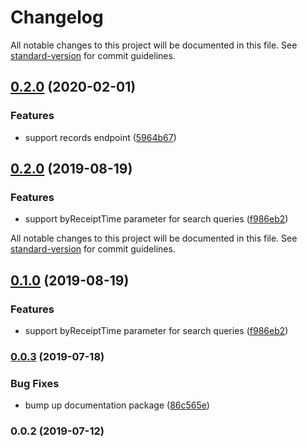 # Changelog

All notable changes to this project will be documented in this file. See [standard-version](https://github.com/conventional-changelog/standard-version) for commit guidelines.

## [0.2.0](https://github.com/moneytree/sumologic-client/compare/v0.1.0...v0.2.0) (2020-02-01)


### Features

* support records endpoint ([5964b67](https://github.com/moneytree/sumologic-client/commit/5964b67))



## [0.2.0](https://github.com/moneytree/sumologic-client/compare/v0.0.3...v0.2.0) (2019-08-19)


### Features

* support byReceiptTime parameter for search queries ([f986eb2](https://github.com/moneytree/sumologic-client/commit/f986eb2))

All notable changes to this project will be documented in this file. See [standard-version](https://github.com/conventional-changelog/standard-version) for commit guidelines.

## [0.1.0](https://github.com/moneytree/sumologic-client/compare/v0.0.3...v0.1.0) (2019-08-19)


### Features

* support byReceiptTime parameter for search queries ([f986eb2](https://github.com/moneytree/sumologic-client/commit/f986eb2))



### [0.0.3](https://github.com/moneytree/sumologic-client/compare/v0.0.2...v0.0.3) (2019-07-18)


### Bug Fixes

* bump up documentation package ([86c565e](https://github.com/moneytree/sumologic-client/commit/86c565e))



### 0.0.2 (2019-07-12)
